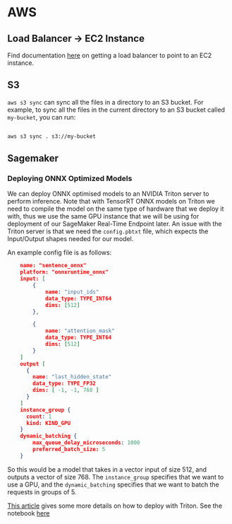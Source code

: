 # AWS

## Load Balancer -> EC2 Instance
Find documentation [here](https://docs.aws.amazon.com/elasticloadbalancing/latest/classic/elb-getting-started.html) on getting a load balancer to point to an EC2 instance.

## S3

`aws s3 sync` can sync all the files in a directory to an S3 bucket. For example, to sync all the files in the current directory to an S3 bucket called `my-bucket`, you can run:

```bash

aws s3 sync . s3://my-bucket

```
## Sagemaker

### Deploying ONNX Optimized Models

We can deploy ONNX optimised models to an NVIDIA Triton server to perform inference. Note that with TensorRT ONNX models on Triton we need to compile the model on the same type of hardware that we deploy it with, thus we use the same GPU instance that we will be using for deployment of our SageMaker Real-Time Endpoint later. An issue with the Triton server is that we need the `config.pbtxt` file, which expects the Input/Output shapes needed for our model.

An example config file is as follows:
```json
    name: "sentence_onnx"
    platform: "onnxruntime_onnx"
    input: [
        {
            name: "input_ids"
            data_type: TYPE_INT64
            dims: [512]
        },

        {
            name: "attention_mask"
            data_type: TYPE_INT64
            dims: [512]
        }
    ]
    output [
      {
        name: "last_hidden_state"
        data_type: TYPE_FP32
        dims: [ -1, -1, 768 ]
      }
    ]
    instance_group {
      count: 1
      kind: KIND_GPU
    }
    dynamic_batching {
        max_queue_delay_microseconds: 1000
        preferred_batch_size: 5
    }
```

So this would be a model that takes in a vector input of size 512, and outputs a vector of size 768. The `instance_group` specifies that we want to use a GPU, and the `dynamic_batching` specifies that we want to batch the requests in groups of 5.

[This article](https://aws.plainenglish.io/deploying-transformers-onnx-models-on-amazon-sagemaker-7689e8710328) gives some more details on how to deploy with Triton. See the notebook [here](https://github.com/RamVegiraju/SageMaker-Deployment/blob/master/RealTime/Multi-Model-Endpoint/Triton-MME-GPU/triton-mme-onnx-embeddings.ipynb?source=post_page-----7689e8710328--------------------------------)
